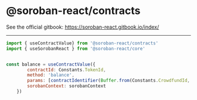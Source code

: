 # @soroban-react/contracts

See the official gitbook: https://soroban-react.gitbook.io/index/
___

```javascript
import { useContractValue} from '@soroban-react/contracts'
import { useSorobanReact } from '@soroban-react/core'


const balance = useContractValue({ 
        contractId: Constants.TokenId,
        method: 'balance',
        params: [contractIdentifier(Buffer.from(Constants.CrowdfundId, 'hex'))],
        sorobanContext: sorobanContext
    })
```